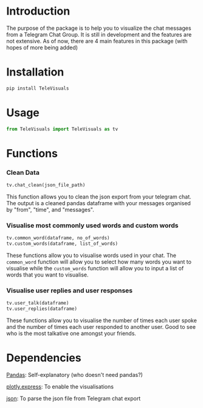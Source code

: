 # Introduction

The purpose of the package is to help you to visualize the chat messages from a Telegram Chat Group. It is still in development and the features are not extensive. As of now, there are 4 main features in this package (with hopes of more being added)

# Installation

```python
pip install TeleVisuals
```

# Usage

```python
from TeleVisuals import TeleVisuals as tv
```

# Functions

### Clean Data

```python
tv.chat_clean(json_file_path)
```

This function allows you to clean the json export from your telegram chat. The output is a cleaned pandas dataframe with your messages organised by "from", "time", and "messages". 

### Visualise most commonly used words and custom words

```python
tv.common_word(dataframe, no_of_words)
tv.custom_words(dataframe, list_of_words)
```

These functions allow you to visualise words used in your chat. The `common_word` function will allow you to select how many words you want to visualise while the `custom_words` function will allow you to input a list of words that you want to visualise. 

### Visualise user replies and user responses

```python
tv.user_talk(dataframe)
tv.user_replies(dataframe)
```

These functions allow you to visualise the number of times each user spoke and the number of times each user responded to another user. Good to see who is the most talkative one amongst your friends.

# Dependencies 

[Pandas](https://github.com/pandas-dev/pandas): Self-explanatory (who doesn't need pandas?)

[plotly.express](https://github.com/plotly/plotly_express): To enable the visualisations

[json](https://github.com/python/cpython/tree/master/Lib/json): To parse the json file from Telegram chat export